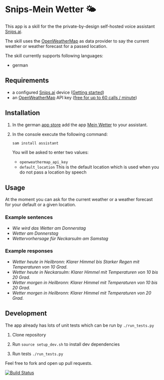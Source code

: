 # Snips-Mein Wetter 🌤

This app is a skill for the the private-by-design self-hosted voice assistant [Snips.ai](https://snips.ai/).

The skill uses the [OpenWeatherMap](https://openweathermap.org/) as data provider to say the current weather or weather forecast for a passed location. 

The skill currently supports following languages:
 - german

## Requirements

 - a configured [Snips.ai](https://snips.ai/) device ([Getting started](https://docs.snips.ai/getting-started))
 - an [OpenWeatherMap](https://openweathermap.org/) API key ([free for up to 60 calls / minute](https://openweathermap.org/price))

## Installation

1. In the german [app store](https://console.snips.ai/) add the app [Mein Wetter](https://console.snips.ai/store/de/skill_40MMMVlkDqV) to your assistant.

2. In the console execute the following command:
    ```bash
    sam install assistant
    ```
    You will be asked to enter two values:
    - `openweathermap_api_key`
    - `default_location`
        This is the default location which is used when you do not pass a location by speech
        

## Usage
At the moment you can ask for the current weather or a weather forecast for your default or a given location.

### Example sentences
- *Wie wird das Wetter am Donnerstag*
- *Wetter am Donnerstag*
- *Wettervorhersage für Neckarsulm am Samstag*

### Example responses
- *Wetter heute in Heilbronn: Klarer Himmel bis Starker Regen mit Temperaturen von 10 Grad.*
- *Wetter heute in Neckarsulm: Klarer Himmel mit Temperaturen von 10 bis 20 Grad.*
- *Wetter morgen in Heilbronn: Klarer Himmel mit Temperaturen von 10 bis 20 Grad.*
- *Wetter morgen in Heilbronn: Klarer Himmel mit Temperaturen von 20 Grad.*

## Development

The app already has lots of unit tests which can be run by `./run_tests.py`

1. Clone repository

2. Run `source setup_dev.sh` to install dev dependencies

3. Run tests `./run_tests.py`

Feel free to fork and open up pull requests.

[![Build Status](https://travis-ci.com/michilehr/snips-my-weather.svg?branch=master)](https://travis-ci.com/michilehr/snips-my-weather)
